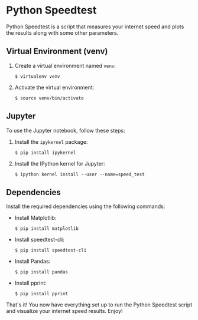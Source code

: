 # Python Speedtest

Python Speedtest is a script that measures your internet speed and plots the results along with some other parameters.

## Virtual Environment (venv)

1. Create a virtual environment named `venv`:

    ```shell
    $ virtualenv venv
    ```

2. Activate the virtual environment:

    ```shell
    $ source venv/bin/activate
    ```

## Jupyter

To use the Jupyter notebook, follow these steps:

1. Install the `ipykernel` package:

    ```shell
    $ pip install ipykernel
    ```

2. Install the IPython kernel for Jupyter:

    ```shell
    $ ipython kernel install --user --name=speed_test
    ```

## Dependencies

Install the required dependencies using the following commands:

- Install Matplotlib:

    ```shell
    $ pip install matplotlib
    ```

- Install speedtest-cli:

    ```shell
    $ pip install speedtest-cli
    ```

- Install Pandas:

    ```shell
    $ pip install pandas
    ```

- Install pprint:

    ```shell
    $ pip install pprint
    ```

That's it! You now have everything set up to run the Python Speedtest script and visualize your internet speed results. Enjoy!
